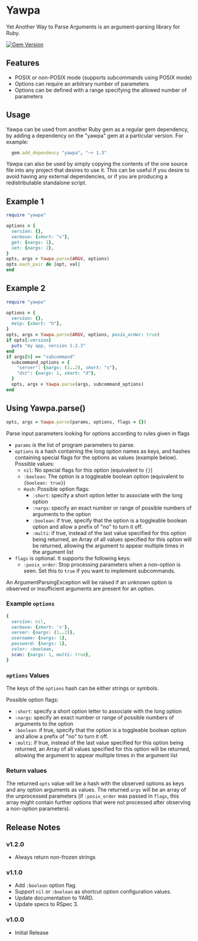 # Yawpa

Yet Another Way to Parse Arguments is an argument-parsing library for Ruby.

[![Gem Version](https://badge.fury.io/rb/yawpa.png)](http://badge.fury.io/rb/yawpa)

## Features

- POSIX or non-POSIX mode (supports subcommands using POSIX mode)
- Options can require an arbitrary number of parameters
- Options can be defined with a range specifying the allowed number of parameters

## Usage

Yawpa can be used from another Ruby gem as a regular gem dependency, by adding
a dependency on the "yawpa" gem at a particular version.
For example:

```ruby
  gem.add_dependency "yawpa", "~> 1.3"
```

Yawpa can also be used by simply copying the contents of the one source file
into any project that desires to use it.
This can be useful if you desire to avoid having any external dependencies, or
if you are producing a redistributable standalone script.

## Example 1

```ruby
require "yawpa"

options = {
  version: {},
  verbose: {short: "v"},
  get: {nargs: 1},
  set: {nargs: 2},
}
opts, args = Yawpa.parse(ARGV, options)
opts.each_pair do |opt, val|
end
```

## Example 2

```ruby
require "yawpa"

options = {
  version: {},
  help: {short: "h"},
}
opts, args = Yawpa.parse(ARGV, options, posix_order: true)
if opts[:version]
  puts "my app, version 1.2.3"
end
if args[0] == "subcommand"
  subcommand_options = {
    "server": {nargs: (1..2), short: "s"},
    "dst": {nargs: 1, short: "d"},
  }
  opts, args = Yawpa.parse(args, subcommand_options)
end
```

## Using Yawpa.parse()

```ruby
opts, args = Yawpa.parse(params, options, flags = {})
```

Parse input parameters looking for options according to rules given in flags

- `params` is the list of program parameters to parse.
- `options` is a hash containing the long option names as keys, and hashes
  containing special flags for the options as values (example below).
  Possible values:
  - `nil`: No special flags for this option (equivalent to `{}`)
  - `:boolean`: The option is a toggleable boolean option (equivalent to
    `{boolean: true}`)
  - `Hash`: Possible option flags:
    - `:short`: specify a short option letter to associate with the long option
    - `:nargs`: specify an exact number or range of possible numbers of
      arguments to the option
    - `:boolean`: if true, specify that the option is a toggleable boolean
      option and allow a prefix of "no" to turn it off.
    - `:multi`: if true, instead of the last value specified for this
      option being returned, an Array of all values specified for this
      option will be returned, allowing the argument to appear multiple
      times in the argument list
- `flags` is optional. It supports the following keys:
  - `:posix_order`: Stop processing parameters when a non-option is seen.
    Set this to `true` if you want to implement subcommands.

An ArgumentParsingException will be raised if an unknown option is observed
or insufficient arguments are present for an option.

### Example `options`

```ruby
{
  version: nil,
  verbose: {short: 'v'},
  server: {nargs: (1..2)},
  username: {nargs: 1},
  password: {nargs: 1},
  color: :boolean,
  scan: {nargs: 1, multi: true},
}
```

### `options` Values

The keys of the `options` hash can be either strings or symbols.

Possible option flags:

- `:short`: specify a short option letter to associate with the long option
- `:nargs`: specify an exact number or range of possible numbers of
  arguments to the option
- `:boolean`: if true, specify that the option is a toggleable boolean
  option and allow a prefix of "no" to turn it off.
- `:multi`: if true, instead of the last value specified for this
  option being returned, an Array of all values specified for this
  option will be returned, allowing the argument to appear multiple
  times in the argument list

### Return values

The returned `opts` value will be a hash with the observed options as
keys and any option arguments as values.
The returned `args` will be an array of the unprocessed parameters (if
`:posix_order` was passed in `flags`, this array might contain further
options that were not processed after observing a non-option parameters).

## Release Notes

### v1.2.0

- Always return non-frozen strings

### v1.1.0

- Add `:boolean` option flag.
- Support `nil` or `:boolean` as shortcut option configuration values.
- Update documentation to YARD.
- Update specs to RSpec 3.

### v1.0.0

- Initial Release
